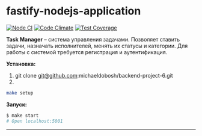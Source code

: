 # fastify-nodejs-application

[![Node CI](https://github.com/hexlet-boilerplates/fastify-nodejs-application/workflows/Node%20CI/badge.svg)](https://github.com/hexlet-boilerplates/fastify-nodejs-application/actions)
[![Code Climate](https://api.codeclimate.com/v1/badges/a72a0784d91092956a85/maintainability)](https://codeclimate.com/github/michaeldobosh/backend-project-6/maintainability)
[![Test Coverage](https://api.codeclimate.com/v1/badges/a72a0784d91092956a85/test_coverage)](https://codeclimate.com/github/michaeldobosh/backend-project-6/test_coverage)

**Task Manager** – система управления задачами. Позволяет ставить задачи, назначать исполнителей, менять их статусы и категории. Для работы с системой требуется регистрация и аутентификация.

**Установка:**
1. git clone git@github.com:michaeldobosh/backend-project-6.git
2. 
```bash
make setup
```

**Запуск:**
```bash
$ make start
# Open localhost:5001
```
---

